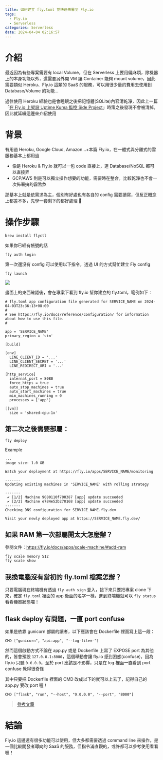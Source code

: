 ```yaml
---
title: 如何建立 fly.toml 並快速佈署至 Fly.io
tags:
  - Fly.io
  - Serverless
categories: Serverless
date: 2024-04-04 02:16:57
---
```



# 介紹

最近因為有些專案需要有 local Volume，但在 Serverless 上要用偏麻煩，除機器上的本身功能以外，還需要另外開 VM 讓 Container 能夠 mount volume，因此需要類似 Heroku、Fly.io 這類的 SaaS 的服務，可以用很少量的費用去使用到 Database/Volume 的功能...

<!-- more -->

過往使用 Heroku 經驗也是會睡眠之後把記憶體(SQLite)內容清乾淨，因此上一篇「[在 Fly.io 上架設 Uptime Kuma 監控 Side Project](https://nijialin.com/2024/03/24/flyio-deploy-uptime-kuma/)」時策之後發現不會被清掉，因此就延續這邊來介紹使用

# 背景

有用過 Heroku, Google Cloud, Amazon...+本篇 Fly.io，在一體式與分離式的雲服務基本上都用過

- 像是 Heroku & Fly.io 就可以一包 code 直接上，連 Database/NoSQL 都可以直接弄
- GCP/AWS 則是可以獨立操作想要的功能，需要時在整合，比較乾淨也不會一次佈署搞的霧煞煞

那基本上就是依需求為主，個別有好處也有各自的 config 需要讀寫，但反正概念上都差不多，先學一套剩下的都好處理 💪

# 操作步驟

```
brew install flyctl
```

如果你已經有帳號的話

```
fly auth login
```

第一次還沒有 config 可以使用以下指令，透過 UI 的方式幫忙建立 Fly config

```
fly launch
```

![](https://nijialin.com/images/2024/flyio/launch.png)


畫面上的東西確認後，會在專案下看到 fly.io 幫你建立的 fly.toml，範例如下：

```
# fly.toml app configuration file generated for SERVICE_NAME on 2024-04-03T23:36:13+08:00
#
# See https://fly.io/docs/reference/configuration/ for information about how to use this file.
#

app = 'SERVICE_NAME'
primary_region = 'sin'

[build]

[env]
  LINE_CLIENT_ID = '...'
  LINE_CLIENT_SECRET = '...'
  LINE_REDIRECT_URI = '...'

[http_service]
  internal_port = 8080
  force_https = true
  auto_stop_machines = true
  auto_start_machines = true
  min_machines_running = 0
  processes = ['app']

[[vm]]
  size = 'shared-cpu-1x'
```

## 第二次之後需要部屬：

```
fly deploy
```

Example

```
...
image size: 1.0 GB

Watch your deployment at https://fly.io/apps/SERVICE_NAME/monitoring

-------
Updating existing machines in 'SERVICE_NAME' with rolling strategy

-------
 ✔ [1/2] Machine 9080110f700387 [app] update succeeded
 ✔ [2/2] Machine e784e52b270168 [app] update succeeded
-------
Checking DNS configuration for SERVICE_NAME.fly.dev

Visit your newly deployed app at https://SERVICE_NAME.fly.dev/
```

## 如果 RAM 第一次部屬開太大怎麼辦？

參閱文件：https://fly.io/docs/apps/scale-machine/#add-ram

```
fly scale memory 512
fly scale show
```

## 我換電腦沒有當初的 fly.toml 檔案怎辦？

只要電腦現在終端機有透過 `fly auth sign` 登入，接下來只要把專案 clone 下來，確定 `fly.toml` 裡面的 app 後面的名字一樣，進到終端機就可以 `fly status` 看看機器狀態囉！

## flask deploy 有問題，一直 port confuse

如果是依靠 gunicorn 部屬的讀者，以下應該會在 Dockerfile 裡面寫上這一段：

```
CMD ["gunicorn", "api:app", "--log-file=-"]
```

然而這個啟動方式不論在 app.py 或是 Dockerfile 上寫了 EXPOSE port 為其他的，皆會預設 `127.0.0.1:8000`，這個舉動會讓 fly.io 感到困惑(confuse)，因為 fly.io 只聽 `0.0.0.0`，至於 port 應該是不影響，只是在 log 裡面一直看到 port confuse 覺得很奇怪

其中只要把 Dockerfile 裡面的 CMD 改成以下的就可以上去了，記得自己的 app.py 要改 port 喔！

```
CMD ["flask", "run", "--host", "0.0.0.0", "--port", "8000"]
```

> [參考文章](https://technotrampoline.com/articles/deploying-a-python-flask-application-to-fly/)

# 結論

Fly.io 這邊還有很多功能可以使用，但大多都需要透過 command line 來操作，是一個比較開發者導向的 SaaS 的服務，但指令滿直觀的，或許都可以參考使用看看喔！